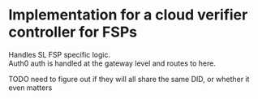 # Implementation for a cloud verifier controller for FSPs

Handles SL FSP specific logic.  
Auth0 auth is handled at the gateway level and routes to here.  

TODO need to figure out if they will all share the same DID, or whether it even matters  



